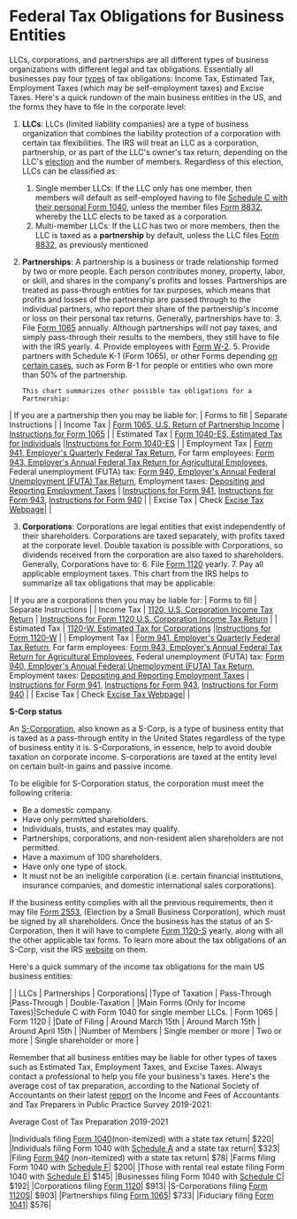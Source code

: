 # Federal Tax Obligations for Business Entities

LLCs, corporations, and partnerships are all different types of business organizations with different legal and tax obligations. Essentially all businesses pay four [types](https://www.irs.gov/businesses/small-businesses-self-employed/business-taxes) of tax obligations: Income Tax, Estimated Tax, Employment Taxes (which may be self-employment taxes) and Excise Taxes. Here's a quick rundown of the main business entities in the US, and the forms they have to file in the corporate level:

1.  **LLCs**: LLCs (limited liability companies) are a type of business organization that combines the liability protection of a corporation with certain tax flexibilities. The IRS will treat an LLC as a corporation, partnership, or as part of the LLC's owner's tax return, depending on the LLC's [election](https://www.irs.gov/businesses/small-businesses-self-employed/llc-filing-as-a-corporation-or-partnership) and the number of members. Regardless of this election, LLCs can be classified as:
    1. Single member LLCs: If the LLC only has one member, then members will default as self-employed having to file [Schedule C with their personal Form 1040](https://www.irs.gov/businesses/small-businesses-self-employed/single-member-limited-liability-companies), unless the member files [Form 8832](https://www.irs.gov/forms-pubs/about-form-8832), whereby the LLC elects to be taxed as a corporation.
    2. Multi-member LLCs: If the LLC has two or more members, then the LLC is taxed as a **partnership** by default, unless the LLC files [Form 8832](https://www.irs.gov/forms-pubs/about-form-8832), as previously mentioned
2.  **Partnerships**: A partnership is a business or trade relationship formed by two or more people. Each person contributes money, property, labor, or skill, and shares in the company's profits and losses. Partnerships are treated as pass-through entities for tax purposes, which means that profits and losses of the partnership are passed through to the individual partners, who report their share of the partnership's income or loss on their personal tax returns. Generally, partnerships have to: 3. File [Form 1065](https://www.irs.gov/forms-pubs/about-form-1065) annually. Although partnerships will not pay taxes, and simply pass-through their results to the members, they still have to file with the IRS yearly. 4. Provide employees with [Form W-2](https://www.irs.gov/forms-pubs/about-form-w-2). 5. Provide partners with Schedule K-1 (Form 1065), or other Forms depending [on certain cases](https://www.irs.gov/forms-pubs/about-form-1065), such as Form B-1 for people or entities who own more than 50% of the partnership.

        This chart summarizes other possible tax obligations for a Partnership:

| If you are a partnership then you may be liable for: | Forms to fill | Separate Instructions |
| Income Tax | [Form 1065, U.S. Return of Partnership Income](https://www.irs.gov/forms-pubs/about-form-1065) | [Instructions for Form 1065](https://www.irs.gov/pub/irs-pdf/i1065.pdf) |
| Estimated Tax | [Form 1040-ES, Estimated Tax for Individuals](https://www.irs.gov/forms-pubs/about-form-1040-es) |[Instructions for Form 1040-ES](https://www.irs.gov/pub/irs-pdf/f1040es.pdf) |
| Employment Tax | [Form 941, Employer's Quarterly Federal Tax Return](https://www.irs.gov/forms-pubs/about-form-941), For farm employees: [Form 943, Employer's Annual Federal Tax Return for Agricultural Employees](https://www.irs.gov/forms-pubs/about-form-943), Federal unemployment (FUTA) tax: [Form 940, Employer's Annual Federal Unemployment (FUTA) Tax Return](https://www.irs.gov/forms-pubs/about-form-940), Employment taxes: [Depositing and Reporting Employment Taxes](https://www.irs.gov/businesses/small-businesses-self-employed/depositing-and-reporting-employment-taxes) | [Instructions for Form 941](https://www.irs.gov/pub/irs-pdf/i941.pdf), [Instructions for Form 943](https://www.irs.gov/pub/irs-pdf/i943.pdf), [Instructions for Form 940](https://www.irs.gov/pub/irs-pdf/i940.pdf)
|
| Excise Tax | Check [Excise Tax Webpage](https://www.irs.gov/businesses/small-businesses-self-employed/excise-tax)| |

3. **Corporations**: Corporations are legal entities that exist independently of their shareholders. Corporations are taxed separately, with profits taxed at the corporate level. Double taxation is possible with Corporations, so dividends received from the corporation are also taxed to shareholders. Generally, Corporations have to: 6. File [Form 1120](https://www.irs.gov/forms-pubs/about-form-1120) yearly. 7. Pay all applicable employment taxes. This chart from the IRS helps to summarize all tax obligations that may be applicable:

| If you are a corporations then you may be liable for: | Forms to fill | Separate Instructions |
| Income Tax | [1120, U.S. Corporation Income Tax Return](https://www.irs.gov/pub/irs-pdf/f1120.pdf) | [Instructions for Form 1120 U.S. Corporation Income Tax Return](https://www.irs.gov/pub/irs-pdf/i1120.pdf) |
| Estimated Tax | [1120-W, Estimated Tax for Corporations](https://www.irs.gov/pub/irs-pdf/f1120w.pdf) |[Instructions for Form 1120-W](https://www.irs.gov/pub/irs-pdf/i1120w.pdf) |
| Employment Tax | [Form 941, Employer's Quarterly Federal Tax Return](https://www.irs.gov/forms-pubs/about-form-941), For farm employees: [Form 943, Employer's Annual Federal Tax Return for Agricultural Employees](https://www.irs.gov/forms-pubs/about-form-943), Federal unemployment (FUTA) tax: [Form 940, Employer's Annual Federal Unemployment (FUTA) Tax Return](https://www.irs.gov/forms-pubs/about-form-940), Employment taxes: [Depositing and Reporting Employment Taxes](https://www.irs.gov/businesses/small-businesses-self-employed/depositing-and-reporting-employment-taxes) | [Instructions for Form 941](https://www.irs.gov/pub/irs-pdf/i941.pdf), [Instructions for Form 943](https://www.irs.gov/pub/irs-pdf/i943.pdf), [Instructions for Form 940](https://www.irs.gov/pub/irs-pdf/i940.pdf)
|
| Excise Tax | Check [Excise Tax Webpage](https://www.irs.gov/businesses/small-businesses-self-employed/excise-tax)| |

**S-Corp status**

An [S-Corporation](https://www.irs.gov/businesses/small-businesses-self-employed/s-corporations), also known as a S-Corp, is a type of business entity that is taxed as a pass-through entity in the United States regardless of the type of business entity it is. S-Corporations, in essence, help to avoid double taxation on corporate income. S-corporations are taxed at the entity level on certain built-in gains and passive income.

To be eligible for S-Corporation status, the corporation must meet the following criteria:

- Be a domestic company.
- Have only permitted shareholders.
- Individuals, trusts, and estates may qualify.
- Partnerships, corporations, and non-resident alien shareholders are not permitted.
- Have a maximum of 100 shareholders.
- Have only one type of stock.
- It must not be an ineligible corporation (i.e. certain financial institutions, insurance companies, and domestic international sales corporations).

If the business entity complies with all the previous requirements, then it may file [Form 2553](https://www.irs.gov/forms-pubs/about-form-2553), (Election by a Small Business Corporation), which must be signed by all shareholders. Once the business has the status of an S-Corporation, then it will have to complete [Form 1120-S](https://www.irs.gov/forms-pubs/about-form-1120-s) yearly, along with all the other applicable tax forms. To learn more about the tax obligations of an S-Corp, visit the IRS [website](https://www.irs.gov/businesses/small-businesses-self-employed/s-corporations) on them.

Here's a quick summary of the income tax obligations for the main US business entities:

| | LLCs | Partnerships | Corporations|
|Type of Taxation | Pass-Through |Pass-Through | Double-Taxation |
|Main Forms (Only for Income Taxes)|Schedule C with Form 1040 for single member LLCs. | Form 1065 | Form 1120 |
|Date of Filing | Around March 15th | Around March 15th | Around April 15th |
|Number of Members | Single member or more | Two or more | Single shareholder or more |

Remember that all business entities may be liable for other types of taxes such as Estimated Tax, Employment Taxes, and Excise Taxes. Always contact a professional to help you file your business's taxes. Here's the average cost of tax preparation, according to the National Society of Accountants on their latest [report](https://higherlogicdownload.s3.amazonaws.com/NSACCT/725010a8-142f-4092-8b5d-077c2618c728/UploadedImages/Membership/IncomeandFeeSurvey/NSA2020-2021_IncomeandFees_FullStudy.pdf) on the Income and Fees of Accountants and Tax Preparers in Public Practice Survey 2019-2021:

Average Cost of Tax Preparation 2019-2021

|Individuals filing [Form 1040](https://www.irs.gov/forms-pubs/about-form-1040)(non-itemized) with a state tax return| $220|
|Individuals filing Form 1040 with [Schedule A](https://www.irs.gov/forms-pubs/about-schedule-a-form-1040) and a state tax return| $323|
|Filing [Form 940](https://www.irs.gov/forms-pubs/about-form-940) (non-itemized) with a state tax return| $78|
|Farms filing Form 1040 with [Schedule F](https://www.irs.gov/forms-pubs/about-schedule-f-form-1040)| $200|
|Those with rental real estate filing Form 1040 with [Schedule E](https://www.irs.gov/forms-pubs/about-schedule-e-form-1040)| $145|
|Businesses filing Form 1040 with [Schedule C](https://www.irs.gov/forms-pubs/about-schedule-c-form-1040)| $192|
|Corporations filing [Form 1120](https://www.irs.gov/forms-pubs/about-form-1120)| $913|
|S-Corporations filing [Form 1120S](https://www.irs.gov/forms-pubs/about-form-1120-s)| $903|
|Partnerships filing [Form 1065](https://www.irs.gov/forms-pubs/about-form-1065)| $733|
|Fiduciary filing [Form 1041](https://www.irs.gov/forms-pubs/about-form-1041)| $576|
